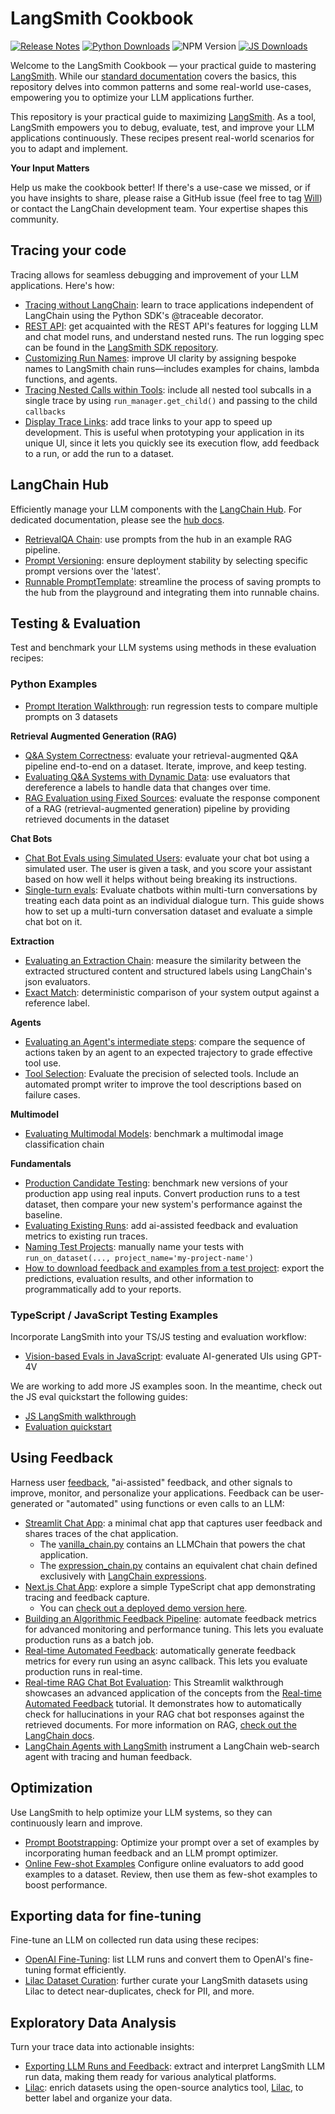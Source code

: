 # LangSmith Cookbook

[![Release Notes](https://img.shields.io/github/release/langchain-ai/langsmith-sdk?logo=python)](https://github.com/langchain-ai/langsmith-sdk/releases)
 [![Python Downloads](https://static.pepy.tech/badge/langsmith/month)](https://pepy.tech/project/langsmith) ![NPM Version](https://img.shields.io/npm/v/langsmith?logo=npm) [![JS Downloads](https://img.shields.io/npm/dm/langsmith)](https://www.npmjs.com/package/langsmith)

Welcome to the LangSmith Cookbook — your practical guide to mastering [LangSmith](https://smith.langchain.com/). While our [standard documentation](https://docs.smith.langchain.com/) covers the basics, this repository delves into common patterns and some real-world use-cases, empowering you to optimize your LLM applications further.

This repository is your practical guide to maximizing [LangSmith](https://smith.langchain.com/). As a tool, LangSmith empowers you to debug, evaluate, test, and improve your LLM applications continuously. These recipes present real-world scenarios for you to adapt and implement.

**Your Input Matters**

Help us make the cookbook better! If there's a use-case we missed, or if you have insights to share, please raise a GitHub issue (feel free to tag [Will](https://github.com/hinthornw)) or contact the LangChain development team. Your expertise shapes this community.

## Tracing your code

Tracing allows for seamless debugging and improvement of your LLM applications. Here's how:

- [Tracing without LangChain](./tracing-examples/traceable/tracing_without_langchain.ipynb): learn to trace applications independent of LangChain using the Python SDK's @traceable decorator.
- [REST API](./tracing-examples/rest/rest.ipynb): get acquainted with the REST API's features for logging LLM and chat model runs, and understand nested runs. The run logging spec can be found in the [LangSmith SDK repository](https://github.com/langchain-ai/langsmith-sdk/blob/main/openapi/openapi.yaml).
- [Customizing Run Names](./tracing-examples/runnable-naming/run-naming.ipynb): improve UI clarity by assigning bespoke names to LangSmith chain runs—includes examples for chains, lambda functions, and agents.
- [Tracing Nested Calls within Tools](./tracing-examples/nesting-tools/nest_runs_within_tools.ipynb): include all nested tool subcalls in a single trace by using `run_manager.get_child()` and passing to the child `callbacks`
- [Display Trace Links](./tracing-examples/show-trace-url-streamlit/README.md): add trace links to your app to speed up development. This is useful when prototyping your application in its unique UI, since it lets you quickly see its execution flow, add feedback to a run, or add the run to a dataset.

## LangChain Hub

Efficiently manage your LLM components with the [LangChain Hub](https://smith.langchain.com/hub). For dedicated documentation, please see the [hub docs](https://docs.smith.langchain.com/hub/quickstart).

- [RetrievalQA Chain](./hub-examples/retrieval-qa-chain/retrieval-qa.ipynb): use prompts from the hub in an example RAG pipeline.
- [Prompt Versioning](./hub-examples/retrieval-qa-chain-versioned/prompt-versioning.ipynb): ensure deployment stability by selecting specific prompt versions over the 'latest'.
- [Runnable PromptTemplate](./hub-examples/runnable-prompt/edit-in-playground.ipynb): streamline the process of saving prompts to the hub from the playground and integrating them into runnable chains.

## Testing & Evaluation

Test and benchmark your LLM systems using methods in these evaluation recipes:

### Python Examples


- [Prompt Iteration Walkthrough](./testing-examples/movie-demo/prompt_iteration.ipynb): run regression tests to compare multiple prompts on 3 datasets

**Retrieval Augmented Generation (RAG)**

- [Q&A System Correctness](./testing-examples/qa-correctness/qa-correctness.ipynb): evaluate your retrieval-augmented Q&A pipeline end-to-end on a dataset. Iterate, improve, and keep testing.
- [Evaluating Q&A Systems with Dynamic Data](./testing-examples/dynamic-data/testing_dynamic_data.ipynb): use evaluators that dereference a labels to handle data that changes over time.
- [RAG Evaluation using Fixed Sources](./testing-examples/using-fixed-sources/using_fixed_sources.ipynb): evaluate the response component of a RAG (retrieval-augmented generation) pipeline by providing retrieved documents in the dataset

**Chat Bots**

- [Chat Bot Evals using Simulated Users](./testing-examples/chatbot-simulation/chatbot-simulation.ipynb): evaluate your chat bot using a simulated user. The user is given a task, and you score your assistant based on how well it helps without being breaking its instructions.
- [Single-turn evals](./testing-examples/chat-single-turn/chat_evaluation_single_turn.ipynb): Evaluate chatbots within multi-turn conversations by treating each data point as an individual dialogue turn. This guide shows how to set up a multi-turn conversation dataset and evaluate a simple chat bot on it.

**Extraction**

- [Evaluating an Extraction Chain](./testing-examples/data-extraction/contract-extraction.ipynb): measure the similarity between the extracted structured content and structured labels using LangChain's json evaluators.
- [Exact Match](./testing-examples/exact-match/exact_match.ipynb): deterministic comparison of your system output against a reference label.

**Agents**

- [Evaluating an Agent's intermediate steps](./testing-examples/agent_steps/evaluating_agents.ipynb): compare the sequence of actions taken by an agent to an expected trajectory to grade effective tool use.
- [Tool Selection](./testing-examples/tool-selection/tool-selection.ipynb): Evaluate the precision of selected tools. Include an automated prompt writer to improve the tool descriptions based on failure cases.

**Multimodel**

- [Evaluating Multimodal Models](./testing-examples/multimodal/multimodal.ipynb): benchmark a multimodal image classification chain

**Fundamentals**

- [Production Candidate Testing](./testing-examples/prod-candidate-testing/prod-candidate-testing.ipynb): benchmark new versions of your production app using real inputs. Convert production runs to a test dataset, then compare your new system's performance against the baseline.
- [Evaluating Existing Runs](./testing-examples/evaluate-existing-test-project/evaluate_runs.ipynb): add ai-assisted feedback and evaluation metrics to existing run traces.
- [Naming Test Projects](./testing-examples/naming-test-projects/naming-test-projects.md): manually name your tests with `run_on_dataset(..., project_name='my-project-name')`
- [How to download feedback and examples from a test project](./testing-examples/download-feedback-and-examples/download_example.ipynb): export the predictions, evaluation results, and other information to programmatically add to your reports.


### TypeScript / JavaScript Testing Examples

Incorporate LangSmith into your TS/JS testing and evaluation workflow:

- [Vision-based Evals in JavaScript](./typescript-testing-examples/vision-evals/vision-evals.ipynb): evaluate AI-generated UIs using GPT-4V

We are working to add more JS examples soon. In the meantime, check out the JS eval quickstart the following guides:

- [JS LangSmith walkthrough](https://js.langchain.com/docs/guides/langsmith_evaluation)
- [Evaluation quickstart](https://docs.smith.langchain.com/evaluation/quickstart)

## Using Feedback

Harness user [feedback](https://docs.smith.langchain.com/tracing/faq/logging_feedback), "ai-assisted" feedback, and other signals to improve, monitor, and personalize your applications. Feedback can be user-generated or "automated" using functions or even calls to an LLM:

- [Streamlit Chat App](./feedback-examples/streamlit/README.md): a minimal chat app that captures user feedback and shares traces of the chat application.
  - The [vanilla_chain.py](./feedback-examples/streamlit/vanilla_chain.py) contains an LLMChain that powers the chat application.
  - The [expression_chain.py](./feedback-examples/streamlit/expression_chain.py) contains an equivalent chat chain defined exclusively with [LangChain expressions](https://python.langchain.com/docs/expression_language/).
- [Next.js Chat App](./feedback-examples/nextjs/README.md): explore a simple TypeScript chat app demonstrating tracing and feedback capture.
  - You can [check out a deployed demo version here](https://langsmith-cookbook.vercel.app/).
- [Building an Algorithmic Feedback Pipeline](./feedback-examples/algorithmic-feedback/algorithmic_feedback.ipynb): automate feedback metrics for advanced monitoring and performance tuning. This lets you evaluate production runs as a batch job.
- [Real-time Automated Feedback](./feedback-examples/realtime-algorithmic-feedback/realtime_feedback.ipynb): automatically generate feedback metrics for every run using an async callback. This lets you evaluate production runs in real-time.
- [Real-time RAG Chat Bot Evaluation](./feedback-examples/streamlit-realtime-feedback/README.md): This Streamlit walkthrough showcases an advanced application of the concepts from the [Real-time Automated Feedback](./feedback-examples/realtime-algorithmic-feedback/realtime_feedback.ipynb) tutorial. It demonstrates how to automatically check for hallucinations in your RAG chat bot responses against the retrieved documents. For more information on RAG, [check out the LangChain docs](https://python.langchain.com/docs/use_cases/question_answering/).
- [LangChain Agents with LangSmith](./feedback-examples/streamlit-agent/README.md) instrument a LangChain web-search agent with tracing and human feedback.

## Optimization

Use LangSmith to help optimize your LLM systems, so they can continuously learn and improve.

- [Prompt Bootstrapping](./optimization/assisted-prompt-bootstrapping/assisted-prompt-engineering.ipynb): Optimize your prompt over a set of examples by incorporating human feedback and an LLM prompt optimizer.
- [Online Few-shot Examples](./testing-examples/movie-demo/optimization.ipynb) Configure online evaluators to add good examples to a dataset. Review, then use them as few-shot examples to boost performance.

## Exporting data for fine-tuning

Fine-tune an LLM on collected run data using these recipes:

- [OpenAI Fine-Tuning](./fine-tuning-examples/export-to-openai/fine-tuning-on-chat-runs.ipynb): list LLM runs and convert them to OpenAI's fine-tuning format efficiently.
- [Lilac Dataset Curation](./fine-tuning-examples/lilac/lilac.ipynb): further curate your LangSmith datasets using Lilac to detect near-duplicates, check for PII, and more.


## Exploratory Data Analysis

Turn your trace data into actionable insights:

- [Exporting LLM Runs and Feedback](./exploratory-data-analysis/exporting-llm-runs-and-feedback/llm_run_etl.ipynb): extract and interpret LangSmith LLM run data, making them ready for various analytical platforms.
- [Lilac](./exploratory-data-analysis/lilac/lilac.ipynb): enrich datasets using the open-source analytics tool, [Lilac](https://github.com/lilacai/lilac), to better label and organize your data.
